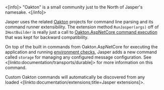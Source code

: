 <!--title:Jasper Command Line Support-->

<[info]>
"Oakton" is a small community just to the North of Jasper's namesake.
<[/info]>

Jasper uses the related [Oakton](https://jasperfx.github.io/oakton) projects for command line parsing and its command runner extensibility. The extension method `RunJasper(args)` off of `IHostBuilder` is really just a call to [Oakton.AspNetCore command execution](https://jasperfx.github.io/oakton/documentation/aspnetcore/) that was kept for backward compatibility.

On top of the built in commands from Oakton.AspNetCore for executing the application and running [environment checks](https://jasperfx.github.io/oakton/documentation/aspnetcore/environment/), Jasper adds a new command called `storage` for managing any configured message configuration. See <[linkto:documentation/transports/durable]> for more information on this command.

Custom Oakton commands will automatically be discovered from any loaded <[linkto:documentation/extensions;title=Jasper extensions]>.